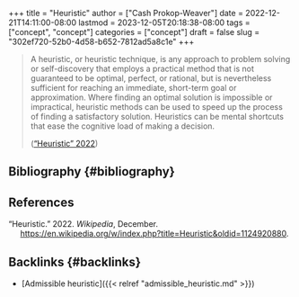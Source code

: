 +++
title = "Heuristic"
author = ["Cash Prokop-Weaver"]
date = 2022-12-21T14:11:00-08:00
lastmod = 2023-12-05T20:18:38-08:00
tags = ["concept", "concept"]
categories = ["concept"]
draft = false
slug = "302ef720-52b0-4d58-b652-7812ad5a8c1e"
+++

> A heuristic, or heuristic technique, is any approach to problem solving or self-discovery that employs a practical method that is not guaranteed to be optimal, perfect, or rational, but is nevertheless sufficient for reaching an immediate, short-term goal or approximation. Where finding an optimal solution is impossible or impractical, heuristic methods can be used to speed up the process of finding a satisfactory solution. Heuristics can be mental shortcuts that ease the cognitive load of making a decision.
>
> (<a href="#citeproc_bib_item_1">“Heuristic” 2022</a>)


## Bibliography {#bibliography}

## References

<style>.csl-entry{text-indent: -1.5em; margin-left: 1.5em;}</style><div class="csl-bib-body">
  <div class="csl-entry"><a id="citeproc_bib_item_1"></a>“Heuristic.” 2022. <i>Wikipedia</i>, December. <a href="https://en.wikipedia.org/w/index.php?title=Heuristic&oldid=1124920880">https://en.wikipedia.org/w/index.php?title=Heuristic&#38;oldid=1124920880</a>.</div>
</div>


## Backlinks {#backlinks}

-   [Admissible heuristic]({{< relref "admissible_heuristic.md" >}})
